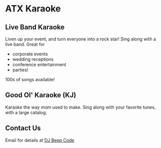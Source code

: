 # ATX Karaoke

## Live Band Karaoke

Liven up your event, and turn everyone into a rock star!  Sing along with a live band.
Great for 
  - corporate events
  - wedding receptions
  - conference entertainment
  - parties!

100s of songs available!

## Good Ol' Karaoke (KJ)

Karaoke the way mom used to make.  Sing along with your favorite tunes, with 
a large catalog.

## Contact Us

Email for details at
[DJ Beep Code](mailto:djbeepcode@gmail.com?subject=[karaoke]%20More%20Details)
